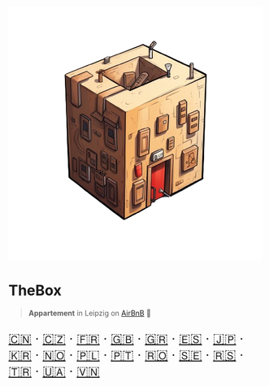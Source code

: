 <!-- _coverpage.md -->

![logo](_media/artwork/thebox-logo-art.png ':size=400')

# TheBox

> **Appartement** in Leipzig on [AirBnB](https://www.airbnb.de/rooms/638113290220817516?preview_for_ml=true&source_impression_id=p3_1702474313_zzOPpN9yz5Y9dSNR) 🦄

<div style="font-size: 1.6rem">

[🇨🇳](README.zh-CN.md) ‧
[🇨🇿](README.cs.md) ‧
[🇫🇷](README.fr.md) ‧
[🇬🇧](README.en.md) ‧
[🇬🇷](README.el.md) ‧
[🇪🇸](README.es.md) ‧
[🇯🇵](README.ja.md) ‧
[🇰🇷](README.ko.md) ‧
[🇳🇴](README.no.md) ‧
[🇵🇱](README.pl.md) ‧
[🇵🇹](README.pt.md) ‧
[🇷🇴](README.ro.md) ‧
[🇸🇪](README.sv.md) ‧
[🇷🇸](README.sr.md) ‧
[🇹🇷](README.tr.md) ‧
[🇺🇦](README.uk.md) ‧
[🇻🇳](README.vi.md)

</div>
